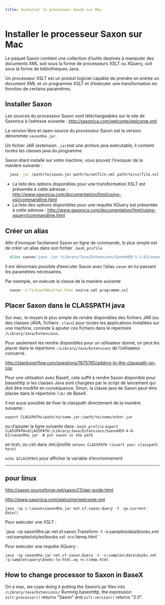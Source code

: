 ```yaml
---
title: Installer le processeur Saxon sur Mac
---
```


# Installer le processeur Saxon sur Mac

Le paquet Saxon contient une collection d’outils destinés à manipuler des documents XML soit sous la forme de processeurs XSLT ou XQuery, soit sous la forme de bibliothèques Java.

Un processeur XSLT est un produit logiciel capable de prendre en entrée un document XML et un programme XSLT et d’exécuter une transformation en fonction de certains paramètres.


## Installer Saxon

Les sources du processeur Saxon sont téléchargeables sur le site de Saxonica à l’adresse suivante : http://saxonica.com/welcome/welcome.xml

La version libre et open-source du processeur Saxon est la version dénommée `saxon9he.jar`.

Un fichier JAR (extension `.jar`)est une archive java exécutable, il contient toutes les classes java du programme.

Saxon étant installé sur votre machine, vous pouvez l’invoquer de la manière suivante :

```bash
  java -jar /path/to/saxon.jar path/to/xmlfile.xml path/to/xslfile.xsl
```

- La liste des options disponibles pour une transformation XSLT est présentée à cette adresse : http://www.saxonica.com/documentation/html/using-xsl/commandline.html
- La liste des options disponibles pour une requête XQuery est présentée à cette adresse : http://www.saxonica.com/documentation/html/using-xquery/commandline.html


## Créer un alias

Afin d’invoquer facilement Saxon en ligne de commande, le plus simple est de créer un alias dans son fichier `.bash_profile`

```bash
  alias saxon='java -jar /Library/Java/Extensions/SaxonHE9-5-1-6J/saxon9he.jar'
```

Il est désormais possible d’exécuter Saxon avec l’alias `saxon` en lui passant les paramètres nécessaires.

Par exemple, on exécute la classe de la manière suivante

```bash
  saxon -o:fichierRésultat.html source.xml programme.xsl
```

## Placer Saxon dans le CLASSPATH java

Sur mac, le moyen le plus simple de rendre disponibles des fichiers JAR (ou des classes JAVA, fichiers `.class`) pour toutes les applications installées sur une machine, consiste à ajouter ces fichiers dans le répertoire `/Library/Java/Extensions`.

Pour seulement les rendre disponibles pour un utilisateur donné, on peut les placer dans le répertoire `~/Library/Java/Extensions` de l’utilisateur concerné.

http://stackoverflow.com/questions/1675765/adding-to-the-classpath-on-osx

Pour une utilisation avec BaseX, cela suffit à rendre Saxon disponible pour basexhttp si les classes Java sont chargées par le script de lancement qui doit être modifié en conséquence. Sinon, la classe java de Saxon peut-être placée dans le répertoire `lib/` de BaseX.

Il est aussi possible de fixer le classpath directement de la manière suivante :

`export CLASSPATH=/path/to/some.jar:/path/to/some/other.jar`

ou d’ajouter la ligne suivante dans `.bash_profile`
`export CLASSPATH=$CLASSPATH:/Library/Java/Extensions/SaxonHE9-4-0-6J/saxon9he.jar  # put saxon in the path`


en tcsh, ou csh
dans /etc/profile
`setenv CLASSPATH (insert your classpath here)`

`echo $CLASSPASS`
pour afficher la variable d’environnement


------

## pour linux

http://saxon.sourceforge.net/saxon7.0/api-guide.html

http://www.saxonica.com/welcome/welcome.xml

`java -cp c:\saxon\saxon9he.jar net.sf.saxon.Query -t -qs:current-date()`

Pour exécuter une XSLT :

`java -cp saxon9he.jar net.sf.saxon.Transform -t -s:samples\data\books.xml
     -xsl:samples\styles\books.xsl -o:c:\temp.html``

Pour exécuter une requête XQuery :

`java -cp saxon9he.jar net.sf.saxon.Query -t -s:samples\data\books.xml -q:samples\query\books-to-html.xq >c:\temp.html`


## How to change processor to Saxon in BaseX

On a mac, we cope doing it putting the Saxon’s jar files into `/Library/Java/Extensions/`
Running basexhttp, the expression `xslt:processor()` returns "Saxon" and `xslt:version()` returns "2.0".
